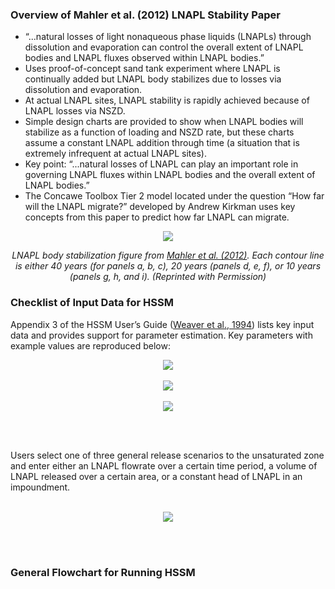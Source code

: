 <h3><b> Overview of Mahler et al. (2012) LNAPL Stability Paper </h3></b>

<ul>
<li> “...natural losses of light nonaqueous phase liquids (LNAPLs) through dissolution and evaporation can control the overall extent of LNAPL bodies and LNAPL fluxes observed within LNAPL bodies.” </li> 
<li> Uses proof-of-concept sand tank experiment where LNAPL is continually added but LNAPL body stabilizes due to losses via dissolution and evaporation. </li>
<li> At actual LNAPL sites, LNAPL stability is rapidly achieved because of LNAPL losses via NSZD. </li>
<li> Simple design charts are provided to show when LNAPL bodies will stabilize as a function of loading and NSZD rate, but these charts assume a constant LNAPL addition through time (a situation that is extremely infrequent at actual LNAPL sites). </li>
<li> Key point:  “...natural losses of LNAPL can play an important role in governing LNAPL fluxes within LNAPL bodies and the overall extent of LNAPL bodies.” </li>
<li> The Concawe Toolbox Tier 2 model located under the question “How far will the LNAPL migrate?” developed by Andrew Kirkman uses key concepts from this paper to predict how far LNAPL can migrate. </li>
</ul>

<p align="center">
<img src="./03_LNAPL-Migration/Tier-3/images/Picture1.png">
</p>
<p style="text-align: center;"> <i> LNAPL body stabilization figure from <a href="https://ngwa.onlinelibrary.wiley.com/doi/abs/10.1111/j.1745-6584.2012.00949.x" target="_blank">Mahler et al. (2012)</a>. Each contour line is either 40 years (for panels a, b, c), 20 years (panels d, e, f), or 10 years (panels g, h, and i). (Reprinted with Permission) </i> </p>

<h3><b> Checklist of Input Data for HSSM </b></h3>

Appendix 3 of the HSSM User’s Guide (<a href="https://cfpub.epa.gov/si/si_public_record_report.cfm?Lab=NRMRL&dirEntryId=124906" target="_blank">Weaver et al., 1994</a>) lists key input data and provides support for parameter estimation. Key parameters with example values are reproduced below:

<p align="center">
<img src="./03_LNAPL-Migration/Tier-3/images/Picture2.png">
<br><br>
<img src="./03_LNAPL-Migration/Tier-3/images/Picture3.png">
<br><br>
<img src="./03_LNAPL-Migration/Tier-3/images/Picture4.png">
</p><br><br>

Users select one of three general release scenarios to the unsaturated zone and enter either an LNAPL flowrate over a certain time period, a volume of LNAPL released over a certain area, or a constant head of LNAPL in an impoundment.
<br><br>

<p align="center">
<img src="./03_LNAPL-Migration/Tier-3/images/Picture5.png">
</p><br><br>

<h3><b> General Flowchart for Running HSSM </h3></b>
